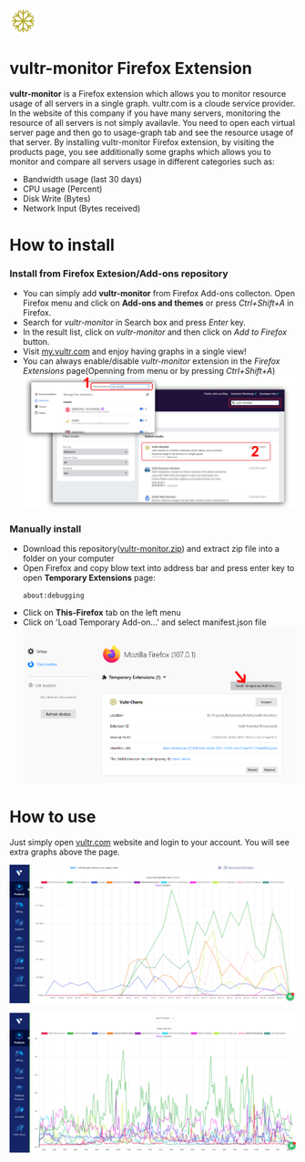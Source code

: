 ![vultr-monitor](https://github.com/manouriz/vultr-monitor/blob/main/icons/icon1.png) 


# vultr-monitor Firefox Extension
**vultr-monitor** is a Firefox extension which allows you to monitor resource usage of all servers in a single graph. vultr.com is a cloude service provider. In the website of this company if you have many servers, monitoring the resource of all servers is not simply availavle. You need to open each virtual server page and then go to usage-graph tab and see the resource usage of that server. By installing vultr-monitor Firefox extension, by visiting the products page, you see additionally some graphs which allows you to monitor and compare all servers usage in different categories such as:
- Bandwidth usage (last 30 days)
- CPU usage (Percent)
- Disk Write (Bytes)
- Network Input (Bytes received)


# How to install

### Install from Firefox Extesion/Add-ons repository
 - You can simply add **vultr-monitor** from Firefox Add-ons collecton. Open Firefox menu and click on **Add-ons and themes** or press *Ctrl+Shift+A* in Firefox.
 - Search for *vultr-monitor* in Search box and press *Enter* key.
 - In the result list, click on *vultr-monitor* and then click on *Add to Firefox* button.
 - Visit [my.vultr.com](https://my.vultr.com/) and enjoy having graphs in a single view!
 - You can always enable/disable *vultr-monitor* extension in the *Firefox Extensions* page(Openning from menu or by pressing *Ctrl+Shift+A*)
 ![Firefox Add-ons and Themes](https://github.com/manouriz/vultr-monitor/raw/main/Screenshot-firefox-addons.png)


### Manually install
  - Download this repository([vultr-monitor.zip](https://github.com/manouriz/vultr-monitor/archive/refs/heads/main.zip)) and extract zip file into a folder on your computer
  - Open Firefox and copy blow text into address bar and press enter key to open **Temporary Extensions** page:
    ```
    about:debugging
    ```
  - Click on **This-Firefox** tab on the left menu
  - Click on 'Load Temporary Add-on...' and select manifest.json file 
    ![Temporary Add-on in Firefox](https://github.com/manouriz/vultr-monitor/raw/main/Screenshot-firefox.png)


# How to use
Just simply open [vultr.com](https://vultr.com/) website and login to your account. You will see extra graphs above the page.

![Bandwidth usage of all servers in a single graph](https://github.com/manouriz/vultr-monitor/raw/main/Screenshot-bdw.png)


![CPU usage of all servers in a single graph](https://github.com/manouriz/vultr-monitor/raw/main/Screenshot-cpu.png)

